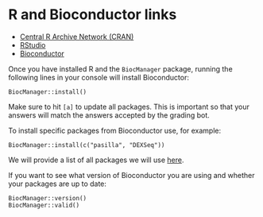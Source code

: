 # R and Bioconductor links

* [Central R Archive Network (CRAN)](http://cran.rstudio.com/)
* [RStudio](http://www.rstudio.com/)
* [Bioconductor](http://bioconductor.org/install)

Once you have installed R and the `BiocManager` package, running the following lines in your console will install Bioconductor:

```
BiocManager::install()
```

Make sure to hit `[a]` to update all packages. This is important so that your answers will match the answers accepted by the grading bot.

To install specific packages from Bioconductor use, for example:

```
BiocManager::install(c("pasilla", "DEXSeq"))
```

We will provide a list of all packages we will use [here](rnaseq_pkgs.R).

If you want to see what version of Bioconductor you are using and whether your packages are up to date:

```
BiocManager::version()
BiocManager::valid()
```
